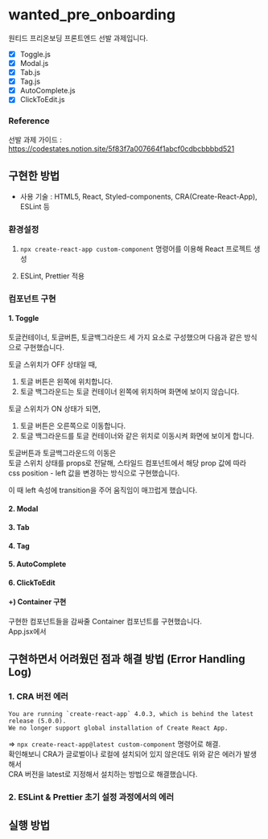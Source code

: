 # wanted_pre_onboarding

원티드 프리온보딩 프론트엔드 선발 과제입니다.

- [x] Toggle.js
- [x] Modal.js
- [x] Tab.js
- [x] Tag.js
- [x] AutoComplete.js
- [x] ClickToEdit.js

### Reference 

선발 과제 가이드 :  
https://codestates.notion.site/5f83f7a007664f1abcf0cdbcbbbbd521


## 구현한 방법
- 사용 기술 : HTML5, React, Styled-components, CRA(Create-React-App), ESLint 등

### 환경설정

1. `npx create-react-app custom-component` 명령어를 이용해 React 프로젝트 생성

2. ESLint, Prettier 적용

### 컴포넌트 구현
#### 1. Toggle
토글컨테이너, 토글버튼, 토글백그라운드 세 가지 요소로 구성했으며 
다음과 같은 방식으로 구현했습니다. 

토글 스위치가 OFF 상태일 때, 
1) 토글 버튼은 왼쪽에 위치합니다. 
2) 토글 백그라운드는 토글 컨테이너 왼쪽에 위치하며 화면에 보이지 않습니다. 

토글 스위치가 ON 상태가 되면, 
1) 토글 버튼은 오른쪽으로 이동합니다.  
2) 토글 백그라운드를 토글 컨테이너와 같은 위치로 이동시켜 화면에 보이게 합니다. 

토글버튼과 토글백그라운드의 이동은  
토글 스위치 상태를 props로 전달해, 스타일드 컴포넌트에서 해당 prop 값에 따라  
css position - left 값을 변경하는 방식으로 구현했습니다.  

이 때 left 속성에 transition을 주어 움직임이 매끄럽게 했습니다. 

#### 2. Modal
#### 3. Tab
#### 4. Tag
#### 5. AutoComplete
#### 6. ClickToEdit

#### +) Container 구현
구현한 컴포넌트들을 감싸줄 Container 컴포넌트를 구현했습니다.  
App.jsx에서 


## 구현하면서 어려웠던 점과 해결 방법 (Error Handling Log)
### 1. CRA 버전 에러
```
You are running `create-react-app` 4.0.3, which is behind the latest release (5.0.0).
We no longer support global installation of Create React App.
```
=> `npx create-react-app@latest custom-component` 명령어로 해결.  
확인해보니 CRA가 글로벌이나 로컬에 설치되어 있지 않은데도 위와 같은 에러가 발생해서  
CRA 버전을 latest로 지정해서 설치하는 방법으로 해결했습니다. 

### 2. ESLint & Prettier 초기 설정 과정에서의 에러

## 실행 방법

